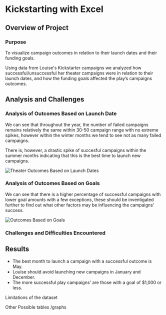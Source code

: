 # Kickstarting with Excel

## Overview of Project

### Purpose

To visualize campaign outcomes in relation to their launch dates and their funding goals. 

Using data from Louise's Kickstarter campaigns we analyzed how successful/unsuccessful her theater campaigns were in relation to their launch dates, and how the funding goals affected the play’s campaigns outcomes. 

## Analysis and Challenges

### Analysis of Outcomes Based on Launch Date

We can see that throughout the year, the number of failed campaigns remains relatively the same within 30-50 campaign range with no extreme spikes, however within the winter months we tend to see not as many failed campaigns. 

There is, however, a drastic spike of succesful campaigns within the summer months indicating that this is the best time to launch new campaigns. 

![Theater Outcomes Based on Launch Dates](https://github.com/skell061/kickstarter_challenge/blob/298de396c27c460662eb41b0f2f26ef1b801ba00/Theater_Outcomes_vs_Launch.png)

### Analysis of Outcomes Based on Goals

We can see that there is a higher percentage of successful campaigns with lower goal amounts with a few exceptions, these should be inventigated further to find out what other factors may be influencing the campaigns' success.

![Outcomes Based on Goals](https://github.com/skell061/kickstarter_challenge/blob/298de396c27c460662eb41b0f2f26ef1b801ba00/Outcomes_vs_Goals.png)

### Challenges and Difficulties Encountered



## Results

* The best month to launch a campaign with a successful outcome is May.
* Louise should avoid launching new campaigns in January and December.
* The more successful play campaigns' are those with a goal of $1,000 or less.

Limitations of the dataset

Other Possible tables /graphs



